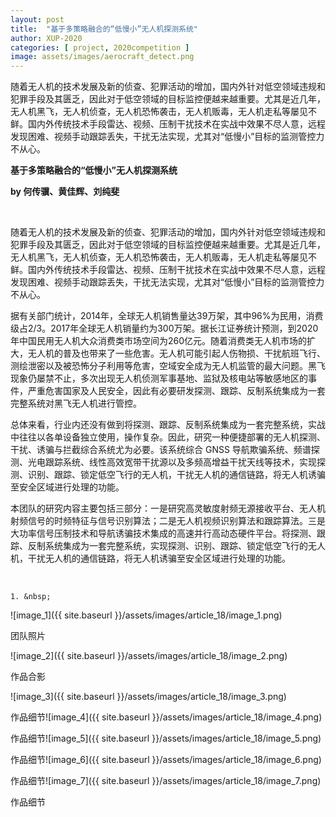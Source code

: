 ```yaml
---
layout: post
title:  "基于多策略融合的“低慢小”无人机探测系统"
author: XUP-2020
categories: [ project, 2020competition ]
image: assets/images/aerocraft_detect.png
---
```


随着无人机的技术发展及新的侦查、犯罪活动的增加，国内外针对低空领域违规和犯罪手段及其匮乏，因此对于低空领域的目标监控便越来越重要。尤其是近几年，无人机黑飞，无人机侦查，无人机恐怖袭击，无人机贩毒，无人机走私等屡见不鲜。国内外传统技术手段雷达、视频、压制干扰技术在实战中效果不尽人意，远程发现困难、视频手动跟踪丢失，干扰无法实现，尤其对&ldquo;低慢小&rdquo;目标的监测管控力不从心。


**基于多策略融合的&ldquo;低慢小&rdquo;无人机探测系统**

**by&nbsp;何传骥、黄佳辉、刘纯斐**

&nbsp;

随着无人机的技术发展及新的侦查、犯罪活动的增加，国内外针对低空领域违规和犯罪手段及其匮乏，因此对于低空领域的目标监控便越来越重要。尤其是近几年，无人机黑飞，无人机侦查，无人机恐怖袭击，无人机贩毒，无人机走私等屡见不鲜。国内外传统技术手段雷达、视频、压制干扰技术在实战中效果不尽人意，远程发现困难、视频手动跟踪丢失，干扰无法实现，尤其对&ldquo;低慢小&rdquo;目标的监测管控力不从心。

据有关部门统计，2014年，全球无人机销售量达39万架，其中96%为民用，消费级占2/3。2017年全球无人机销量约为300万架。据长江证券统计预测，到2020年中国民用无人机大众消费类市场空间为260亿元。随着消费类无人机市场的扩大，无人机的普及也带来了一些危害。无人机可能引起人伤物损、干扰航班飞行、测绘泄密以及被恐怖分子利用等危害，空域安全成为无人机监管的最大问题。黑飞现象仍屡禁不止，多次出现无人机侦测军事基地、监狱及核电站等敏感地区的事件，严重危害国家及人民安全，因此有必要研发探测、跟踪、反制系统集成为一套完整系统对黑飞无人机进行管控。

总体来看，行业内还没有做到将探测、跟踪、反制系统集成为一套完整系统，实战中往往以各单设备独立使用，操作复杂。因此，研究一种便捷部署的无人机探测、干扰、诱骗与拦截综合系统尤为必要。该系统综合 GNSS 导航欺骗系统、频谱探测、光电跟踪系统、线性高效宽带干扰源以及多频高增益干扰天线等技术，实现探测、识别、跟踪、锁定低空飞行的无人机，干扰无人机的通信链路，将无人机诱骗至安全区域进行处理的功能。

本团队的研究内容主要包括三部分：一是研究高灵敏度射频无源接收平台、无人机射频信号的时频特征与信号识别算法；二是无人机视频识别算法和跟踪算法。三是大功率信号压制技术和导航诱骗技术集成的高速并行高动态硬件平台。将探测、跟踪、反制系统集成为一套完整系统，实现探测、识别、跟踪、锁定低空飞行的无人机，干扰无人机的通信链路，将无人机诱骗至安全区域进行处理的功能。

&nbsp;

	1. &nbsp;

![image_1]({{ site.baseurl }}/assets/images/article_18/image_1.png)

团队照片

![image_2]({{ site.baseurl }}/assets/images/article_18/image_2.png)

作品合影

![image_3]({{ site.baseurl }}/assets/images/article_18/image_3.png)

作品细节![image_4]({{ site.baseurl }}/assets/images/article_18/image_4.png)

作品细节![image_5]({{ site.baseurl }}/assets/images/article_18/image_5.png)

作品细节![image_6]({{ site.baseurl }}/assets/images/article_18/image_6.png)

作品细节![image_7]({{ site.baseurl }}/assets/images/article_18/image_7.png)

作品细节
